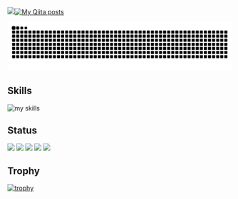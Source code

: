 ![](https://komarev.com/ghpvc/?username=yuubinnkyoku)[![My Qiita posts](https://qiita-badge.apiapi.app/s/yuubinnkyoku0730/posts.svg)](http://qiita.com/yuubinkyoku0730)

![](https://raw.githubusercontent.com/yuubinnkyoku/yuubinnkyoku/output/github-contribution-grid-snake.svg)

## Skills
<img alt="my skills" src="https://skillicons.dev/icons?theme=dark&perline=7&i=cpp,dart,py,bots,docker,gcp,github,notion,unity,vscode,windows,notion,flutter,pwsh,twitter,discord" />
<br>

## Status 
![](http://github-profile-summary-cards.vercel.app/api/cards/profile-details?username=yuubinnkyoku&theme=tokyonight)
![](http://github-profile-summary-cards.vercel.app/api/cards/repos-per-language?username=yuubinnkyoku&theme=tokyonight)
![](http://github-profile-summary-cards.vercel.app/api/cards/most-commit-language?username=yuubinnkyoku&theme=tokyonight)
![](http://github-profile-summary-cards.vercel.app/api/cards/stats?username=yuubinnkyoku&theme=tokyonight)
![](http://github-profile-summary-cards.vercel.app/api/cards/productive-time?username=yuubinnkyoku&theme=tokyonight&utcOffset=8)
## Trophy
[![trophy](https://github-profile-trophy.vercel.app/?username=yuubinnkyoku)](https://github.com/ryo-ma/github-profile-trophy)
